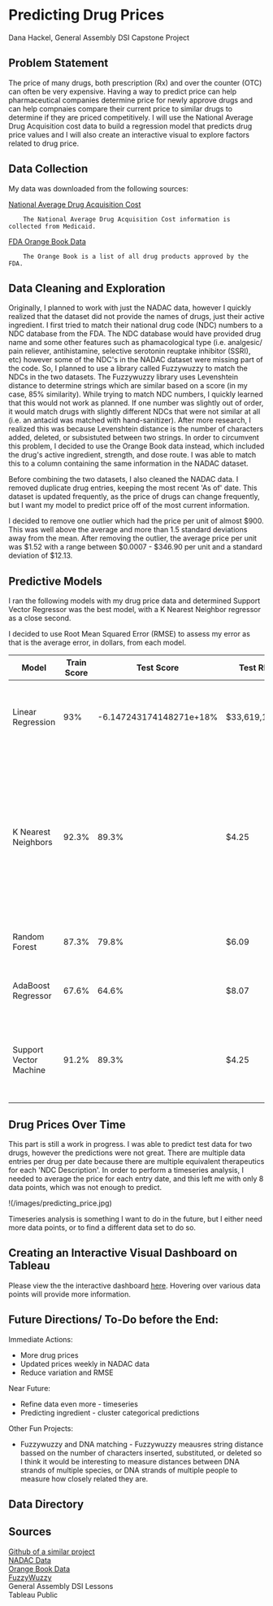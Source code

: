 # Predicting Drug Prices
Dana Hackel, General Assembly DSI Capstone Project
## Problem Statement
The price of many drugs, both prescription (Rx) and over the counter (OTC) can often be very expensive.
Having a way to predict price can help pharmaceutical companies determine price for newly approve drugs and can help compnaies compare their current
price to similar drugs to determine if they are priced competitively. I will use the National Average Drug Acquisition cost data to build a regression model
that predicts drug price values and I will also create an interactive visual to explore factors related to drug price.

## Data Collection
My data was downloaded from the following sources:

[National Average Drug Acquisition Cost](https://healthdata.gov/dataset/nadac-national-average-drug-acquisition-cost)

        The National Average Drug Acquisition Cost information is collected from Medicaid.
[FDA Orange Book Data](https://www.fda.gov/drugs/drug-approvals-and-databases/orange-book-data-files)

        The Orange Book is a list of all drug products approved by the FDA.

## Data Cleaning and Exploration
Originally, I planned to work with just the NADAC data, however I quickly realized that the dataset did not provide the names of drugs, just their active ingredient.
I first tried to match their national drug code (NDC) numbers to a NDC database from the FDA. The NDC database would have provided
drug name and some other features such as phamacological type (i.e. analgesic/ pain reliever, antihistamine, selective serotonin reuptake inhibitor (SSRI), etc) however
some of the NDC's in the NADAC dataset were missing part of the code. So, I planned to use a library called Fuzzywuzzy to match the NDCs in the two datasets.
The Fuzzywuzzy library uses Levenshtein distance to determine strings which are similar based on a score (in my case, 85% similarity). While trying to match NDC numbers, I quickly learned that
this would not work as planned. If one number was slightly out of order, it would match drugs with slightly different NDCs that were not similar at all (i.e. an antacid was matched
with hand-sanitizer). After more research, I realized this was because Levenshtein distance is the number of characters added, deleted, or subsistuted between two strings. In order to circumvent this problem, I decided to use the Orange Book data instead, which included the drug's active ingredient, strength, and dose route. I was able to
match this to a column containing the same information in the NADAC dataset.

Before combining the two datasets, I also cleaned the NADAC data. I removed duplicate drug entries, keeping the most recent 'As of' date. This dataset is updated frequently, as the price of drugs
can change frequently, but I want my model to predict price off of the most current information.

I decided to remove one outlier which had the price per unit of almost $900. This was well above the average and more than 1.5 standard deviations away from the mean. After removing the outlier, the average price per unit was $1.52 with a range between $0.0007 - $346.90 per unit and a standard deviation of $12.13.

## Predictive Models
I ran the following models with my drug price data and determined Support Vector Regressor was the best model, with a K Nearest Neighbor regressor as a close second.

I decided to use Root Mean Squared Error (RMSE) to assess my error as that is the average error, in dollars, from each model.

| Model | Train Score | Test Score | Test RMSE ($) | Comments |
|-------|-------------|------------|---------------|----------|
|Linear Regression| 93%| -6.147243174148271e+18% | $33,619,121,272.40 | This had an embarrassingly high variance and error (probably way too many features)|
|K Nearest Neighbors| 92.3% | 89.3% | $4.25 | This had a much better R2 score and much less variance. The model is still, on average $4.25 off on price prediction, which is still relatively high since the average acquisition cost is $1.52|
|Random Forest| 87.3% |79.8% | $6.09 | Slightly lower R2, and slightly higher variance/ error.  |
|AdaBoost Regressor| 67.6% | 64.6% | $8.07 | This was not better than KNN or SVR so I will not gridsearch |
|Support Vector Machine| 91.2% | 89.3% | $4.25 | This was slightly better than KNN because the variation between train and test was slightly less. |

## Drug Prices Over Time

This part is still a work in progress. I was able to predict test data for two drugs, however the predictions were not great. There are multiple data entries per drug per date because there are
multiple equivalent therapeutics for each 'NDC Description'. In order to perform a timeseries analysis, I needed to average the price for each entry date, and this left me with only 8 data points, which was not enough to predict.

!(/images/predicting_price.jpg)


Timeseries analysis is something I want to do in the future, but I either need more data points, or to find a different data set to do so.

## Creating an Interactive Visual Dashboard on Tableau

Please view the the interactive dashboard [here](https://public.tableau.com/shared/BMZC4F56D?:display_count=y&:origin=viz_share_link). Hovering over various data points will provide more information.

## Future Directions/ To-Do before the End:
Immediate Actions:
<ul>
<li>More drug prices
<li>Updated prices weekly in NADAC data
<li>Reduce variation and RMSE
</ul>
Near Future:
<ul>
<li>Refine data even more - timeseries
<li>Predicting ingredient - cluster categorical predictions
</ul>
Other Fun Projects:
<ul>
<li>Fuzzywuzzy and DNA matching - Fuzzywuzzy meausres string distance bassed on the number of characters inserted, substituted, or deleted so I think it would be interesting to measure
distances between DNA strands of multiple species, or DNA strands of multiple people to measure how closely related they are.
</ul>

## Data Directory

## Sources
 [Github of a similar project](https://github.com/alofgran/Drug-Price-Prediction)  
[NADAC Data](https://data.medicaid.gov/Drug-Pricing-and-Payment/NADAC-National-Average-Drug-Acquisition-Cost-/a4y5-998d)  
[Orange Book Data](https://www.fda.gov/drugs/drug-approvals-and-databases/orange-book-data-files)  
[FuzzyWuzzy](https://github.com/seatgeek/fuzzywuzzy)   
General Assembly DSI Lessons  
Tableau Public
